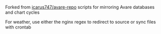 Forked from [icarus747/avare-repo](https://github.com/icarus747/avare-repo)
scripts for mirroring Avare databases and chart cycles

For weather, use either the nginx regex to redirect to source or sync files with crontab
